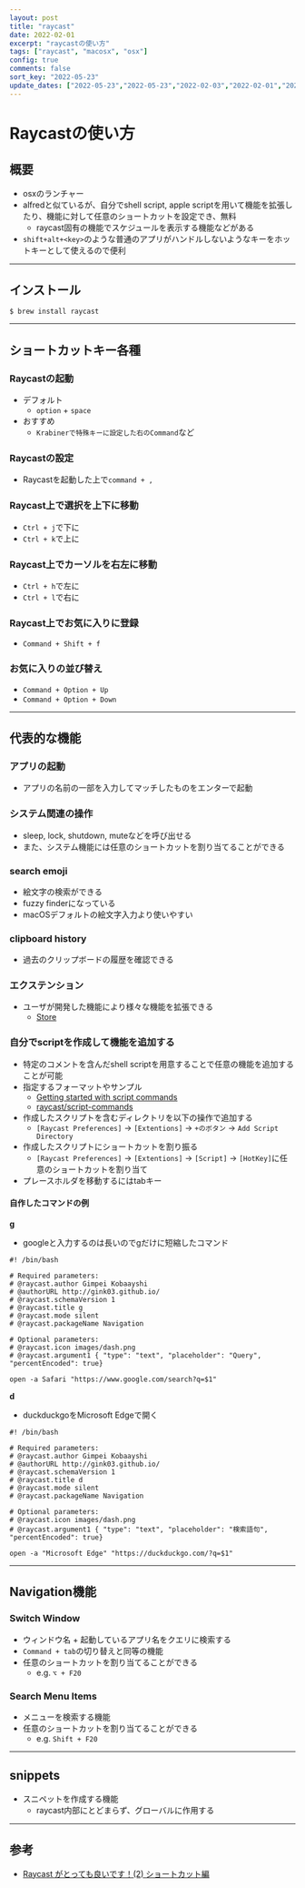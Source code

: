 ```yaml
---
layout: post
title: "raycast"
date: 2022-02-01
excerpt: "raycastの使い方"
tags: ["raycast", "macosx", "osx"]
config: true
comments: false
sort_key: "2022-05-23"
update_dates: ["2022-05-23","2022-05-23","2022-02-03","2022-02-01","2022-02-01"]
---
```


# Raycastの使い方

## 概要
 - osxのランチャー
 - alfredと似ているが、自分でshell script, apple scriptを用いて機能を拡張したり、機能に対して任意のショートカットを設定でき、無料
   - raycast固有の機能でスケジュールを表示する機能などがある
 - `shift+alt+<key>`のような普通のアプリがハンドルしないようなキーをホットキーとして使えるので便利

---

## インストール

```console
$ brew install raycast
```

---

## ショートカットキー各種

### Raycastの起動
 - デフォルト
   - `option` + `space`
 - おすすめ
   - `Krabinerで特殊キーに設定した右のCommand`など

### Raycastの設定
 - Raycastを起動した上で`command + ,`

### Raycast上で選択を上下に移動
 - `Ctrl + j`で下に
 - `Ctrl + k`で上に

### Raycast上でカーソルを右左に移動
 - `Ctrl + h`で左に
 - `Ctrl + l`で右に

### Raycast上でお気に入りに登録
 - `Command + Shift + f`

### お気に入りの並び替え
 - `Command + Option + Up`
 - `Command + Option + Down`

---

## 代表的な機能

### アプリの起動
 - アプリの名前の一部を入力してマッチしたものをエンターで起動

### システム関連の操作
 - sleep, lock, shutdown, muteなどを呼び出せる
 - また、システム機能には任意のショートカットを割り当てることができる

### search emoji
 - 絵文字の検索ができる
 - fuzzy finderになっている
 - macOSデフォルトの絵文字入力より使いやすい

### clipboard history
 - 過去のクリップボードの履歴を確認できる

### エクステンション
 - ユーザが開発した機能により様々な機能を拡張できる
   - [Store](https://www.raycast.com/store)

### 自分でscriptを作成して機能を追加する
 - 特定のコメントを含んだshell scriptを用意することで任意の機能を追加することが可能
 - 指定するフォーマットやサンプル
   - [Getting started with script commands](https://www.raycast.com/blog/getting-started-with-script-commands/)
   - [raycast/script-commands](https://github.com/raycast/script-commands/tree/master/commands)
 - 作成したスクリプトを含むディレクトリを以下の操作で追加する
   - `[Raycast Preferences]` -> `[Extentions]` -> `+のボタン` -> `Add Script Directory`
 - 作成したスクリプトにショートカットを割り振る
   - `[Raycast Preferences]` -> `[Extentions]` -> `[Script]` -> `[HotKey]`に任意のショートカットを割り当て
 - プレースホルダを移動するにはtabキー

#### 自作したコマンドの例

**g**
 - googleと入力するのは長いのでgだけに短縮したコマンド

```shell
#! /bin/bash

# Required parameters:
# @raycast.author Gimpei Kobaayshi
# @authorURL http://gink03.github.io/
# @raycast.schemaVersion 1
# @raycast.title g
# @raycast.mode silent
# @raycast.packageName Navigation

# Optional parameters:
# @raycast.icon images/dash.png
# @raycast.argument1 { "type": "text", "placeholder": "Query", "percentEncoded": true}

open -a Safari "https://www.google.com/search?q=$1"
```

**d**
 - duckduckgoをMicrosoft Edgeで開く

```shell
#! /bin/bash

# Required parameters:
# @raycast.author Gimpei Kobaayshi
# @authorURL http://gink03.github.io/
# @raycast.schemaVersion 1
# @raycast.title d
# @raycast.mode silent
# @raycast.packageName Navigation

# Optional parameters:
# @raycast.icon images/dash.png
# @raycast.argument1 { "type": "text", "placeholder": "検索語句", "percentEncoded": true}

open -a "Microsoft Edge" "https://duckduckgo.com/?q=$1"
```

---

## Navigation機能

### Switch Window
 - ウィンドウ名 + 起動しているアプリ名をクエリに検索する
 - `Command + tab`の切り替えと同等の機能
 - 任意のショートカットを割り当てることができる
   - e.g. `⌥ + F20`

### Search Menu Items
 - メニューを検索する機能
 - 任意のショートカットを割り当てることができる
   - e.g. `Shift + F20`

---

## snippets
 - スニペットを作成する機能
   - raycast内部にとどまらず、グローバルに作用する

---

## 参考
 - [Raycast がとっても良いです！(2) ショートカット編](https://ylupin.blog.fc2.com/blog-entry-11690.html)
